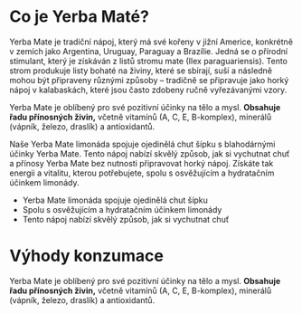 # Co je Yerba Maté?

Yerba Mate je tradiční nápoj, který má své kořeny v jižní Americe, konkrétně v zemích jako Argentina, Uruguay, Paraguay a Brazílie. Jedná se o přírodní stimulant, který je získáván z listů stromu mate (Ilex paraguariensis). Tento strom produkuje listy bohaté na živiny, které se sbírají, suší a následně mohou být připraveny různými způsoby – tradičně se připravuje jako horký nápoj v kalabaskách, které jsou často zdobeny ručně vyřezávanými vzory.

Yerba Mate je oblíbený pro své pozitivní účinky na tělo a mysl. **Obsahuje řadu přínosných živin,** včetně vitamínů (A, C, E, B-komplex), minerálů (vápník, železo, draslík) a antioxidantů.

Naše Yerba Mate limonáda spojuje ojedinělá chut šípku s blahodárnými účinky Yerba Mate. Tento nápoj nabízí skvělý způsob, jak si vychutnat chuť a přínosy Yerba Mate bez nutnosti připravovat horký nápoj. Získáte tak energii a vitalitu, kterou potřebujete, spolu s osvěžujícím a hydratačním účinkem limonády.

- Yerba Mate limonáda spojuje ojedinělá chut šípku
- Spolu s osvěžujícím a hydratačním účinkem limonády
- Tento nápoj nabízí skvělý způsob, jak si vychutnat chuť


# Výhody konzumace

Yerba Mate je oblíbený pro své pozitivní účinky na tělo a mysl. **Obsahuje řadu přínosných živin,** včetně vitamínů (A, C, E, B-komplex), minerálů (vápník, železo, draslík) a antioxidantů.
